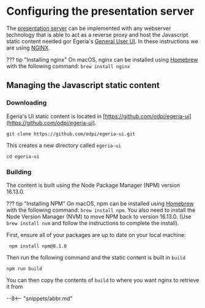 <!-- SPDX-License-Identifier: CC-BY-4.0 -->
<!-- Copyright Contributors to the Egeria project. -->

# Configuring the presentation server

The [presentation server](/concepts/presentation-server) can be implemented with any webserver technology that is able to act as a reverse proxy and host the Javascript static content needed gor Egeria's [General User UI](/user-interfaces/general/overview).  In these instructions we are using [NGINX](https://nginx.org/en/).

??? tip "Installing nginx"
    On macOS, nginx can be installed using [Homebrew](https://brew.sh/) with the following command: `brew install nginx`


## Managing the Javascript static content

### Downloading

Egeria's UI static content is located in [https://github.com/odpi/egeria-ui](https://github.com/odpi/egeria-ui).

```shell
git clone https://github.com/odpi/egeria-ui.git
```
This creates a new directory called `egeria-ui`
```shell
cd egeria-ui
```
### Building

The content is built using the Node Package Manager (NPM) version 16.13.0.

??? tip "Installing NPM"
    On macOS, npm can be installed using [Homebrew](https://brew.sh/) with the following command: `brew install npm`.
    You also need to install the Node Version Manager (NVM) to move NPM back to version 16.13.0. (Use `brew install nvm` and follow the instructions to complete the install).

First, ensure all of your packages are up to date on your local machine:

```shell
 npm install npm@8.1.0

```
Then run the following command and the static content is built in `build`
```shell
npm run build
```
You can then copy the contents of `build` to where you want nginx to retrieve it from


--8<-- "snippets/abbr.md"
